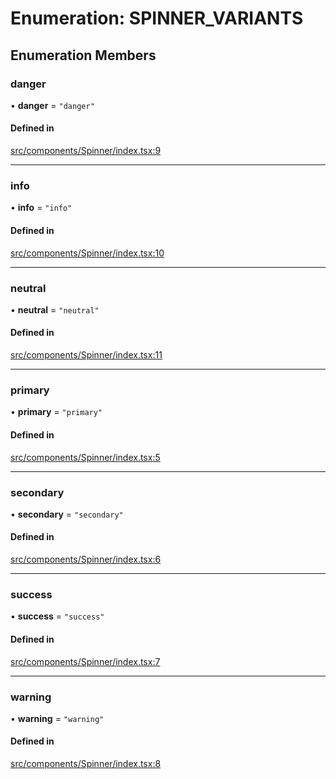 # Enumeration: SPINNER\_VARIANTS

## Enumeration Members

### danger

• **danger** = ``"danger"``

#### Defined in

[src/components/Spinner/index.tsx:9](https://github.com/emranffl/next-core-ui/blob/0536197/src/components/Spinner/index.tsx#L9)

___

### info

• **info** = ``"info"``

#### Defined in

[src/components/Spinner/index.tsx:10](https://github.com/emranffl/next-core-ui/blob/0536197/src/components/Spinner/index.tsx#L10)

___

### neutral

• **neutral** = ``"neutral"``

#### Defined in

[src/components/Spinner/index.tsx:11](https://github.com/emranffl/next-core-ui/blob/0536197/src/components/Spinner/index.tsx#L11)

___

### primary

• **primary** = ``"primary"``

#### Defined in

[src/components/Spinner/index.tsx:5](https://github.com/emranffl/next-core-ui/blob/0536197/src/components/Spinner/index.tsx#L5)

___

### secondary

• **secondary** = ``"secondary"``

#### Defined in

[src/components/Spinner/index.tsx:6](https://github.com/emranffl/next-core-ui/blob/0536197/src/components/Spinner/index.tsx#L6)

___

### success

• **success** = ``"success"``

#### Defined in

[src/components/Spinner/index.tsx:7](https://github.com/emranffl/next-core-ui/blob/0536197/src/components/Spinner/index.tsx#L7)

___

### warning

• **warning** = ``"warning"``

#### Defined in

[src/components/Spinner/index.tsx:8](https://github.com/emranffl/next-core-ui/blob/0536197/src/components/Spinner/index.tsx#L8)
